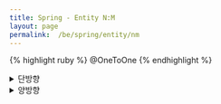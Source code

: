 ```yaml
---
title: Spring - Entity N:M
layout: page
permalink:  /be/spring/entity/nm
---
```


{% highlight ruby %}
@OneToOne
{% endhighlight %}


<details>
<summary>단방향</summary>
<div markdown="1">

---
**양식 1**

---
**양식 2**

---
</div>
</details>

<details>
<summary>양방향</summary>
<div markdown="1">

---
**양식 1**

---
**양식 2**

---
</div>
</details>
